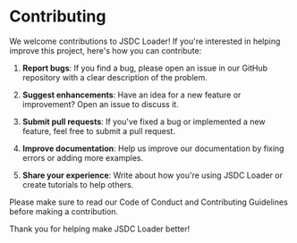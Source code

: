 # Contributing

We welcome contributions to JSDC Loader! If you're interested in helping improve this project, here's how you can contribute:

1. **Report bugs**: If you find a bug, please open an issue in our GitHub repository with a clear description of the problem.

2. **Suggest enhancements**: Have an idea for a new feature or improvement? Open an issue to discuss it.

3. **Submit pull requests**: If you've fixed a bug or implemented a new feature, feel free to submit a pull request.

4. **Improve documentation**: Help us improve our documentation by fixing errors or adding more examples.

5. **Share your experience**: Write about how you're using JSDC Loader or create tutorials to help others.

Please make sure to read our Code of Conduct and Contributing Guidelines before making a contribution.

Thank you for helping make JSDC Loader better!
